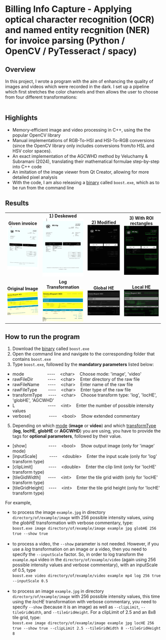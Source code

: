 # Billing Info Capture - Applying optical character recognition (OCR) and named entity recgnition (NER) for invoice parsing (Python / OpenCV / PyTesseract / spacy) 

## Overview
In this project, I wrote a program with the aim of enhancing the quality of images and videos which were recorded in the dark. I set up a pipeline which first stretches the color channels and then allows the user to choose from four different transformations: <br/><br/>


## Highlights
- Memory-efficient image and video processing in C++, using the the popular OpenCV library
- Manual implementations of RGB-To-HSI and HSI-To-RGB conversions (since the OpenCV library only includes conversions from/to HSL and HSV color spaces).
- An exact implementation of the AGCWHD method by Veluchamy & Subramani (2024), translating their mathematical formulae step-by-step into C++ code
- An imitation of the image viewer from Qt Creator, allowing for more detailed pixel analysis
- With the code, I am also releasing a [binary](https://github.com/maxschlake/dark-video-quality-boosting/releases/latest) called `boost.exe`, which as to be run from the command line

## Results
<!-- Image Grid with Titles in a Table Layout -->
<table>
  <!-- Row 1: facture1.jpg images -->
  <tr>
    <!-- Column 1 -->
    <td align="center">
      <strong>Given invoice</strong><br>
      <img src="images/raw/facture1.jpg" alt="Image 1" width="180">
    </td>
    <!-- Column 2 -->
    <td align="center">
      <strong>1) Deskewed</strong><br>
      <img src="images/mod/facture1_desk.jpg" alt="Image 2" width="180">
    </td>
    <!-- Column 3 -->
    <td align="center">
      <strong>2) Modified</strong><br>
      <img src="images/mod/facture1_mod.jpg" alt="Image 3" width="180">
    </td>
    <!-- Column 4 -->
    <td align="center">
      <strong>3) With ROI rectangles</strong><br>
      <img src="images/mod/facture1_rect.jpg" alt="Image 4" width="180">
    </td>
  </tr>
   <!-- Row 2: facture2.jpg images -->
  <tr>
    <!-- Column 1 -->
    <td align="center">
      <strong>Original Image</strong><br>
      <img src="images/raw/facture2.jpg" alt="Image 1" width="180">
    </td>
    <!-- Column 2 -->
    <td align="center">
      <strong>Log Transformation</strong><br>
      <img src="images/mod/facture2_desk.jpg" alt="Image 2" width="180">
    </td>
    <!-- Column 3 -->
    <td align="center">
      <strong>Global HE</strong><br>
      <img src="images/mod/facture2_mod.jpg" alt="Image 3" width="180">
    </td>
    <!-- Column 4 -->
    <td align="center">
      <strong>Local HE</strong><br>
      <img src="images/mod/facture2_rect.jpg" alt="Image 4" width="180">
    </td>
  </tr>
</table>

## How to run the program
1. Download the [binary](https://github.com/maxschlake/dark-video-quality-boosting/releases/latest) called `boost.exe`
2. Open the command line and navigate to the corresponding folder that contains `boost.exe`
3. Type `boost.exe`, followed by the **mandatory parameters** listed below: <br/>
- mode&nbsp;&nbsp;&nbsp;&nbsp;&nbsp;&nbsp;&nbsp;&nbsp;&nbsp;&nbsp;&nbsp;&nbsp;&nbsp;&nbsp;&nbsp;&nbsp;&nbsp;&nbsp;&nbsp;----&nbsp;&nbsp;&nbsp;&nbsp;&lt;char&gt;&nbsp;&nbsp;&nbsp;&nbsp;Choose mode: 'image', 'video' <br/>
- rawFileDir&nbsp;&nbsp;&nbsp;&nbsp;&nbsp;&nbsp;&nbsp;&nbsp;&nbsp;&nbsp;&nbsp;&nbsp;----&nbsp;&nbsp;&nbsp;&nbsp;&lt;char&gt;&nbsp;&nbsp;&nbsp;&nbsp;Enter directory of the raw file <br/>
- rawFileName&nbsp;&nbsp;&nbsp;&nbsp;&nbsp;&nbsp;&nbsp;----&nbsp;&nbsp;&nbsp;&nbsp;&lt;char&gt;&nbsp;&nbsp;&nbsp;&nbsp;Enter name of the raw file <br/>
- rawFileType&nbsp;&nbsp;&nbsp;&nbsp;&nbsp;&nbsp;&nbsp;&nbsp;&nbsp;----&nbsp;&nbsp;&nbsp;&nbsp;&lt;char&gt;&nbsp;&nbsp;&nbsp;&nbsp;Enter type of the raw file <br/>
- transformType&nbsp;&nbsp;&nbsp;&nbsp;&nbsp;----&nbsp;&nbsp;&nbsp;&nbsp;&lt;char&gt;&nbsp;&nbsp;&nbsp;&nbsp;Choose transform type: 'log', 'locHE', 'globHE', 'AGCWHD' <br/>
- L&nbsp;&nbsp;&nbsp;&nbsp;&nbsp;&nbsp;&nbsp;&nbsp;&nbsp;&nbsp;&nbsp;&nbsp;&nbsp;&nbsp;&nbsp;&nbsp;&nbsp;&nbsp;&nbsp;&nbsp;&nbsp;&nbsp;&nbsp;&nbsp;&nbsp;&nbsp;&nbsp;----&nbsp;&nbsp;&nbsp;&nbsp;&lt;int&gt;&nbsp;&nbsp;&nbsp;&nbsp;Enter the number of possible intensity values <br/>
- verbose]&nbsp;&nbsp;&nbsp;&nbsp;&nbsp;&nbsp;&nbsp;&nbsp;&nbsp;&nbsp;&nbsp;&nbsp;&nbsp;&nbsp;&nbsp;----&nbsp;&nbsp;&nbsp;&nbsp;&lt;bool&gt;&nbsp;&nbsp;&nbsp;&nbsp;Show extended commentary <br/>
5. Depending on which <ins>mode</ins> (**image** or **video**) and which <ins>transformType</ins> (**log**, **locHE**, **globHE** or **AGCWHD**) you are using, you have to provide the tags for **optional parameters**, followed by their value.
- [show]&nbsp;&nbsp;&nbsp;&nbsp;&nbsp;&nbsp;&nbsp;&nbsp;&nbsp;&nbsp;&nbsp;&nbsp;&nbsp;&nbsp;&nbsp;&nbsp;&nbsp;&nbsp;----&nbsp;&nbsp;&nbsp;&nbsp;&lt;bool&gt;&nbsp;&nbsp;&nbsp;&nbsp;Show output image (only for 'image' mode)
- [inputScale]&nbsp;&nbsp;&nbsp;&nbsp;&nbsp;&nbsp;&nbsp;&nbsp;&nbsp;&nbsp;----&nbsp;&nbsp;&nbsp;&nbsp;&lt;double&gt;&nbsp;&nbsp;&nbsp;&nbsp;Enter the input scale (only for 'log' transform type)
- [clipLimit]&nbsp;&nbsp;&nbsp;&nbsp;&nbsp;&nbsp;&nbsp;&nbsp;&nbsp;&nbsp;&nbsp;&nbsp;&nbsp;----&nbsp;&nbsp;&nbsp;&nbsp;&lt;double&gt;&nbsp;&nbsp;&nbsp;&nbsp;Enter the clip limit (only for 'locHE' transform type)
- [tileGidWidth]&nbsp;&nbsp;&nbsp;&nbsp;&nbsp;&nbsp;----&nbsp;&nbsp;&nbsp;&nbsp;&lt;int&gt;&nbsp;&nbsp;&nbsp;&nbsp;Enter the tile grid width (only for 'locHE' transform type)
- [tileGridHeight]&nbsp;&nbsp;&nbsp;&nbsp;----&nbsp;&nbsp;&nbsp;&nbsp;&lt;int&gt;&nbsp;&nbsp;&nbsp;&nbsp;Enter the tile grid height (only for 'locHE' transform type)

For example,
- to process the image `example.jpg` in directory `directory/of/example/image` with 256 possible intensity values, using the *globHE* transformation with verbose commentary, type: <br/>
`boost.exe image directory/of/example/image example jpg globHE 256 true --show true` <br/><br/>
- to process a video, the `--show` parameter is not needed. However, if you use a *log* transformation on an image or a video, then you need to specify the `--inputScale` factor. So, in order to log transform the `example.mp4` video in the `directory/of/example/video` (again using 256 possible intensity values and verbose commentary), with an inputScale of 0.5, type <br/>
`boost.exe video directory/of/example/video example mp4 log 256 true --inputScale 0.5` <br/><br/>
- to process an image `example.jpg` in directory `directory/of/example/image` with 256 possible intensity values, this time using the *locHE* transformation with verbose commentary, you need to specify `--show` (because it is an image) as well as `--clipLimit`, `--tileGridWidth`, and `--tileGridHeight`. For a clipLimit of 2.5 and an 8x8 tile grid, type: <br/>
`boost.exe image directory/of/example/image example jpg locHE 256 true --show true --clipLimit 2.5 --tileGridWidth 8 --tileGridHeight 8`
